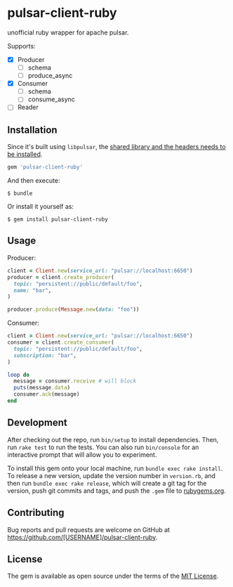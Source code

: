 # pulsar-client-ruby

unofficial ruby wrapper for apache pulsar.

Supports:
- [x] Producer
  - [ ] schema
  - [ ] produce_async
- [x] Consumer
  - [ ] schema
  - [ ] consume_async
- [ ] Reader

## Installation

Since it's built using `libpulsar`, the [shared library and the headers needs to be installed](https://pulsar.apache.org/docs/en/client-libraries-cpp/).

```ruby
gem 'pulsar-client-ruby'
```

And then execute:

    $ bundle

Or install it yourself as:

    $ gem install pulsar-client-ruby

## Usage

Producer:

```rb
client = Client.new(service_url: "pulsar://localhost:6650")
producer = client.create_producer(
  topic: "persistent://public/default/foo",
  name: "bar",
)

producer.produce(Message.new(data: "foo"))
```

Consumer:

```rb
client = Client.new(service_url: "pulsar://localhost:6650")
consumer = client.create_consumer(
  topic: "persistent://public/default/foo",
  subscription: "bar",
)

loop do
  message = consumer.receive # will block
  puts(message.data)
  consumer.ack(message)
end
```

## Development

After checking out the repo, run `bin/setup` to install dependencies. Then, run `rake test` to run the tests. You can also run `bin/console` for an interactive prompt that will allow you to experiment.

To install this gem onto your local machine, run `bundle exec rake install`. To release a new version, update the version number in `version.rb`, and then run `bundle exec rake release`, which will create a git tag for the version, push git commits and tags, and push the `.gem` file to [rubygems.org](https://rubygems.org).

## Contributing

Bug reports and pull requests are welcome on GitHub at https://github.com/[USERNAME]/pulsar-client-ruby.

## License

The gem is available as open source under the terms of the [MIT License](https://opensource.org/licenses/MIT).
